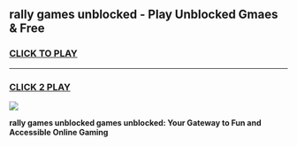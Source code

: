 
## rally games unblocked - Play Unblocked Gmaes & Free
<h3>
<a href="https://premium.freeplayer.one?title=rally_games_unblocked&ref=19F">CLICK TO PLAY</a></h3>
<hr>

<h3>
<a href="https://premium.freeplayer.one?title=rally_games_unblocked&ref=19F">CLICK 2 PLAY</a>
  
</h3>

<a href="https://premium.freeplayer.one?title=rally_games_unblocked&ref=19F/"><img src="https://clearcache.store/games.png"></a>


**rally games unblocked games unblocked: Your Gateway to Fun and Accessible Online Gaming**

